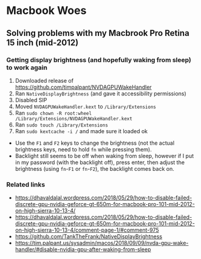 # Macbook Woes
## Solving problems with my Macbrook Pro Retina 15 inch (mid-2012)

### Getting display brightness (and hopefully waking from sleep) to work again

1. Downloaded release of https://github.com/timpalpant/NVDAGPUWakeHandler
2. Ran `NativeDisplayBrightness` (and gave it accessibility permissions)
3. Disabled SIP
4. Moved `NVDAGPUWakeHandler.kext` to `/Library/Extensions`
5. Ran `sudo chown -R root:wheel /Library/Extensions/NVDAGPUWakeHandler.kext`
6. Ran `sudo touch /Library/Extensions`
7. Ran `sudo kextcache -i /` and made sure it loaded ok

- Use the `F1` and `F2` keys to change the brightness (not the actual brightness keys, need to hold `fn` while pressing them).
- Backlight still seems to be off when waking from sleep, however if I put in my password (with the backlight off), press enter, then adjust the brightness (using `fn`-`F1` or `fn`-`F2`), the backlight comes back on.


### Related links

- https://dhavaldalal.wordpress.com/2018/05/29/how-to-disable-failed-discrete-gpu-nvidia-geforce-gt-650m-for-macbook-pro-101-mid-2012-on-high-sierra-10-13-4/
- https://dhavaldalal.wordpress.com/2018/05/29/how-to-disable-failed-discrete-gpu-nvidia-geforce-gt-650m-for-macbook-pro-101-mid-2012-on-high-sierra-10-13-4/comment-page-1/#comment-975
- https://github.com/TankTheFrank/NativeDisplayBrightness
- https://tim.palpant.us/sysadmin/macos/2018/09/09/nvda-gpu-wake-handler/#disable-nvidia-gpu-after-waking-from-sleep
